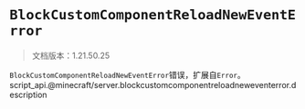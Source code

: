 # `BlockCustomComponentReloadNewEventError`

> 文档版本：1.21.50.25

`BlockCustomComponentReloadNewEventError`错误，扩展自`Error`。script_api.@minecraft/server.blockcustomcomponentreloadneweventerror.description
